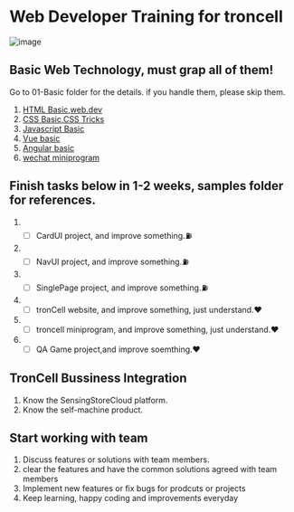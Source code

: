 # Web Developer Training for troncell

![image](https://user-images.githubusercontent.com/3402267/163093340-de3e440f-ba5d-4e27-bb9f-81ee198c71cf.png)

## Basic Web Technology, must grap all of them! 

Go to 01-Basic folder for the details. if you handle them, please skip them.
  1. [HTML Basic](https://developer.mozilla.org/en-US/docs/Web/Tutorials),[web.dev](https://web.dev/)
  2. [CSS Basic](https://developer.mozilla.org/en-US/docs/Learn/CSS/First_steps/Getting_started),[CSS Tricks](https://css-tricks.com/)
  3. [Javascript Basic](https://javascript.info)
  4. [Vue basic](https://vuejs.org/tutorial/)
  5. [Angular basic](https://angular.io/)
  6. [wechat miniprogram](https://developers.weixin.qq.com/miniprogram/dev/framework/)

## Finish tasks below in 1-2 weeks, samples folder for references.
  1. - [ ] CardUI project, and improve something.:fuelpump:
  2. - [ ] NavUI project, and improve something.:fuelpump:
  3. - [ ] SinglePage project, and improve something.:fuelpump:
  4. - [ ] tronCell website, and improve something, just understand.:heart:
  5. - [ ] troncell miniprogram, and improve something, just understand.:heart:
  6. - [ ] QA Game project,and improve soemthing.:heart:

## TronCell Bussiness Integration
  1. Know the SensingStoreCloud platform.
  2. Know the self-machine product.

## Start working with team
  1. Discuss features or solutions with team members.
  2. clear the features and have the common solutions agreed with team members
  3. Implement new features or fix bugs for prodcuts or projects
  4. Keep learning, happy coding and improvements everyday
